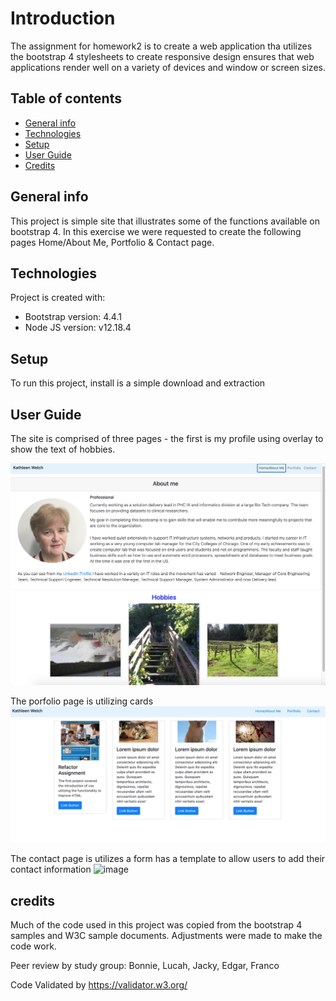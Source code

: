 # Introduction
The assignment for homework2 is to create a web application tha utilizes the bootstrap 4 stylesheets to create responsive design ensures that web applications render well on a variety of devices and window or screen sizes.

## Table of contents
* [General info](#general-info)
* [Technologies](#technologies)
* [Setup](#setup)
* [User Guide](#user-guide)
* [Credits](#credits)


## General info
This project is simple site that illustrates some of the functions available on bootstrap 4. 
In this exercise we were requested to create the following pages Home/About Me, Portfolio & Contact page. 

	
## Technologies
Project is created with:
* Bootstrap version: 4.4.1
* Node JS version: v12.18.4
	
## Setup
To run this project, install is a simple download and extraction

## User Guide
The site is comprised of three pages - the first is my profile using overlay to show the text of hobbies.

![image](./assets/Images/AboutMe.jpg)

The porfolio page is utilizing cards 
![image](./assets/Images/Portfolio.jpg)

The contact page is utilizes a form has a template to allow users
to add their contact information
![image](./assets/Images/Contact.jpg)

## credits
Much of the code used in this project was copied from the bootstrap 4 samples and W3C 
sample documents. Adjustments were made to make the code work.

Peer review by study group: Bonnie, Lucah, Jacky, Edgar, Franco

Code Validated by https://validator.w3.org/








